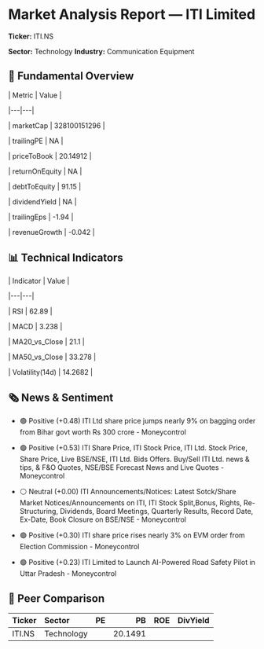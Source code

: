 # Market Analysis Report — ITI Limited

**Ticker:** ITI.NS  

**Sector:** Technology  **Industry:** Communication Equipment  

## 🧭 Fundamental Overview

| Metric | Value |

|---|---|

| marketCap | 328100151296 |

| trailingPE | NA |

| priceToBook | 20.14912 |

| returnOnEquity | NA |

| debtToEquity | 91.15 |

| dividendYield | NA |

| trailingEps | -1.94 |

| revenueGrowth | -0.042 |


## 📊 Technical Indicators

| Indicator | Value |

|---|---|

| RSI | 62.89 |

| MACD | 3.238 |

| MA20_vs_Close | 21.1 |

| MA50_vs_Close | 33.278 |

| Volatility(14d) | 14.2682 |


## 🗞 News & Sentiment

- 🟢 Positive (+0.48) ITI Ltd share price jumps nearly 9% on bagging order from Bihar govt worth Rs 300 crore - Moneycontrol

- 🟢 Positive (+0.53) ITI Share Price, ITI Stock Price, ITI Ltd. Stock Price, Share Price, Live BSE/NSE, ITI Ltd. Bids Offers. Buy/Sell ITI Ltd. news & tips, & F&O Quotes, NSE/BSE Forecast News and Live Quotes - Moneycontrol

- ⚪ Neutral (+0.00) ITI Announcements/Notices: Latest Sotck/Share Market Notices/Announcements on ITI, ITI Stock Split,Bonus, Rights, Re-Structuring, Dividends, Board Meetings, Quarterly Results, Record Date, Ex-Date, Book Closure on BSE/NSE - Moneycontrol

- 🟢 Positive (+0.30) ITI share price rises nearly 3% on EVM order from Election Commission - Moneycontrol

- 🟢 Positive (+0.23) ITI Limited to Launch AI-Powered Road Safety Pilot in Uttar Pradesh - Moneycontrol


## 🧩 Peer Comparison

| Ticker   | Sector     | PE   |      PB | ROE   | DivYield   |
|:---------|:-----------|:-----|--------:|:------|:-----------|
| ITI.NS   | Technology |      | 20.1491 |       |            |